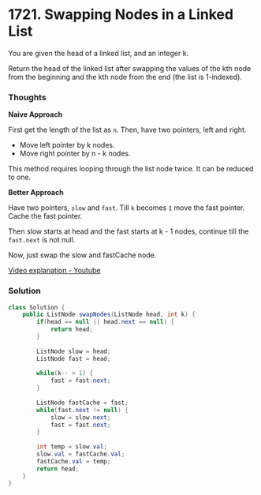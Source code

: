 # 1721. Swapping Nodes in a Linked List
You are given the head of a linked list, and an integer k.

Return the head of the linked list after swapping the values of the kth node from the beginning and the kth node from the end (the list is 1-indexed).

### Thoughts

**Naive Approach**

First get the length of the list as `n`. Then, have two pointers, left and right. 
* Move left pointer by k nodes. 
* Move right pointer by n - k nodes. 

This method requires looping through the list node twice. It can be reduced to one. 

**Better Approach**

Have two pointers, `slow` and `fast`. Till `k` becomes `1` move the fast pointer. Cache the fast pointer.

Then slow starts at head and the fast starts at k - 1 nodes, continue till the `fast.next` is not null. 

Now, just swap the slow and fastCache node. 

[Video explanation - Youtube](https://www.youtube.com/watch?v=OZmCvMsFgDA)

### Solution
```java
class Solution {
    public ListNode swapNodes(ListNode head, int k) {
        if(head == null || head.next == null) {
            return head;
        }
        
        ListNode slow = head;
        ListNode fast = head;
        
        while(k-- > 1) {
            fast = fast.next;
        }
        
        ListNode fastCache = fast;
        while(fast.next != null) {
            slow = slow.next;
            fast = fast.next;
        }
        
        int temp = slow.val;
        slow.val = fastCache.val;
        fastCache.val = temp;
        return head;
    }
}
```